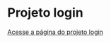 # Projeto login
 [Acesse a página do projeto login](https://andersonroldao.github.io/projeto-login/)
